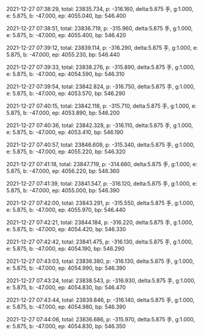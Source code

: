 2021-12-27 07:38:29, total: 23835.734, p: -316.160, delta:5.875 手, g:1.000, e: 5.875, b: -47.000, ep: 4055.040, bp: 546.400

2021-12-27 07:38:51, total: 23836.719, p: -315.960, delta:5.875 手, g:1.000, e: 5.875, b: -47.000, ep: 4055.400, bp: 546.420

2021-12-27 07:39:12, total: 23839.114, p: -316.290, delta:5.875 手, g:1.000, e: 5.875, b: -47.000, ep: 4055.230, bp: 546.440

2021-12-27 07:39:33, total: 23838.276, p: -315.890, delta:5.875 手, g:1.000, e: 5.875, b: -47.000, ep: 4054.590, bp: 546.310

2021-12-27 07:39:54, total: 23842.824, p: -316.750, delta:5.875 手, g:1.000, e: 5.875, b: -47.000, ep: 4053.570, bp: 546.290

2021-12-27 07:40:15, total: 23842.118, p: -315.710, delta:5.875 手, g:1.000, e: 5.875, b: -47.000, ep: 4053.890, bp: 546.200

2021-12-27 07:40:36, total: 23842.328, p: -316.110, delta:5.875 手, g:1.000, e: 5.875, b: -47.000, ep: 4053.410, bp: 546.190

2021-12-27 07:40:57, total: 23846.609, p: -315.340, delta:5.875 手, g:1.000, e: 5.875, b: -47.000, ep: 4055.220, bp: 546.320

2021-12-27 07:41:18, total: 23847.719, p: -314.660, delta:5.875 手, g:1.000, e: 5.875, b: -47.000, ep: 4056.220, bp: 546.360

2021-12-27 07:41:39, total: 23841.547, p: -316.120, delta:5.875 手, g:1.000, e: 5.875, b: -47.000, ep: 4055.000, bp: 546.390

2021-12-27 07:42:00, total: 23843.291, p: -315.550, delta:5.875 手, g:1.000, e: 5.875, b: -47.000, ep: 4055.970, bp: 546.440

2021-12-27 07:42:21, total: 23844.184, p: -316.220, delta:5.875 手, g:1.000, e: 5.875, b: -47.000, ep: 4054.420, bp: 546.330

2021-12-27 07:42:42, total: 23841.475, p: -316.130, delta:5.875 手, g:1.000, e: 5.875, b: -47.000, ep: 4054.190, bp: 546.290

2021-12-27 07:43:03, total: 23836.380, p: -316.130, delta:5.875 手, g:1.000, e: 5.875, b: -47.000, ep: 4054.990, bp: 546.390

2021-12-27 07:43:24, total: 23838.543, p: -316.930, delta:5.875 手, g:1.000, e: 5.875, b: -47.000, ep: 4054.830, bp: 546.470

2021-12-27 07:43:44, total: 23839.846, p: -316.140, delta:5.875 手, g:1.000, e: 5.875, b: -47.000, ep: 4054.980, bp: 546.390

2021-12-27 07:44:06, total: 23836.686, p: -315.970, delta:5.875 手, g:1.000, e: 5.875, b: -47.000, ep: 4054.830, bp: 546.350